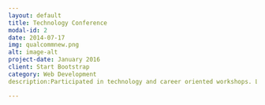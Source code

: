 ```yaml
---
layout: default
title: Technology Conference 
modal-id: 2
date: 2014-07-17
img: qualcommnew.png
alt: image-alt
project-date: January 2016
client: Start Bootstrap
category: Web Development
description:Participated in technology and career oriented workshops. Learned about the wireless industry and took part in a hackathon. Learn more about the conference [here](antpas.github.io/img/deca.pdf)

---
```


